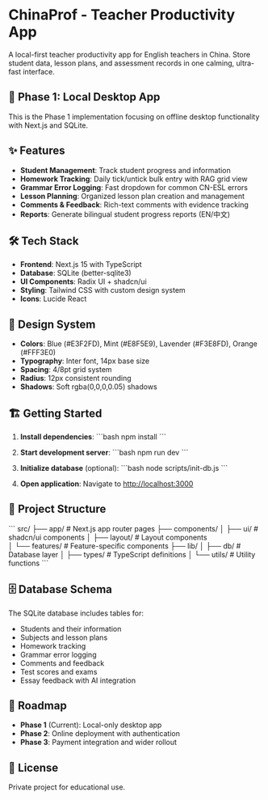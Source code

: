 # ChinaProf - Teacher Productivity App

A local-first teacher productivity app for English teachers in China. Store student data, lesson plans, and assessment records in one calming, ultra-fast interface.

## 🚀 Phase 1: Local Desktop App

This is the Phase 1 implementation focusing on offline desktop functionality with Next.js and SQLite.

## ✨ Features

- **Student Management**: Track student progress and information
- **Homework Tracking**: Daily tick/untick bulk entry with RAG grid view  
- **Grammar Error Logging**: Fast dropdown for common CN-ESL errors
- **Lesson Planning**: Organized lesson plan creation and management
- **Comments & Feedback**: Rich-text comments with evidence tracking
- **Reports**: Generate bilingual student progress reports (EN/中文)

## 🛠️ Tech Stack

- **Frontend**: Next.js 15 with TypeScript
- **Database**: SQLite (better-sqlite3)
- **UI Components**: Radix UI + shadcn/ui
- **Styling**: Tailwind CSS with custom design system
- **Icons**: Lucide React

## 🎨 Design System

- **Colors**: Blue (#E3F2FD), Mint (#E8F5E9), Lavender (#F3E8FD), Orange (#FFF3E0)
- **Typography**: Inter font, 14px base size
- **Spacing**: 4/8pt grid system
- **Radius**: 12px consistent rounding
- **Shadows**: Soft rgba(0,0,0,0.05) shadows

## 🏗️ Getting Started

1. **Install dependencies**:
   \`\`\`bash
   npm install
   \`\`\`

2. **Start development server**:
   \`\`\`bash
   npm run dev
   \`\`\`

3. **Initialize database** (optional):
   \`\`\`bash
   node scripts/init-db.js
   \`\`\`

4. **Open application**:
   Navigate to [http://localhost:3000](http://localhost:3000)

## 📁 Project Structure

\`\`\`
src/
├── app/                    # Next.js app router pages
├── components/
│   ├── ui/                # shadcn/ui components
│   ├── layout/            # Layout components  
│   └── features/          # Feature-specific components
├── lib/
│   ├── db/               # Database layer
│   ├── types/            # TypeScript definitions
│   └── utils/            # Utility functions
\`\`\`

## 🗄️ Database Schema

The SQLite database includes tables for:
- Students and their information
- Subjects and lesson plans  
- Homework tracking
- Grammar error logging
- Comments and feedback
- Test scores and exams
- Essay feedback with AI integration

## 🎯 Roadmap

- **Phase 1** (Current): Local-only desktop app
- **Phase 2**: Online deployment with authentication
- **Phase 3**: Payment integration and wider rollout

## 📄 License

Private project for educational use.